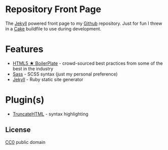 # Repository Front Page

The [Jekyll][1] powered front page to my [Github][2] repository. Just for fun I
threw in a [Cake][5] buildfile to use during development.

# Features

* [HTML5 &#x2605; BoilerPlate][4] - crowd-sourced best practices from some of the best in the industry
* [Sass][4] - SCSS syntax (just my personal preference)
* [Jekyll][2] - Ruby static site generator

# Plugin(s)

* [TruncateHTML](https://github.com/MattHall/truncatehtml) - syntax highlighting

## License

[CC0][6] public domain

 [1]: https://github.com/mojombo/jekyll (Jekyll blog-aware static site generator)
 [2]: https://github.com/ (Social collaboration through an online DVCS)
 [3]: http://html5boilerplate.com/ (HTML5 Boilerplate Homepage)
 [4]: http://sass-lang.com/ (Syntactically Awesome Stylesheets)
 [5]: https://github.com/jashkenas/coffee-script/wiki/%5BHowTo%5D-Compiling-and-Setting-Up-Build-Tools (Compiling and Setting Up Build Tools)
 [6]: http://creativecommons.org/publicdomain/zero/1.0/legalcode (creative commons 1.0 Universal)